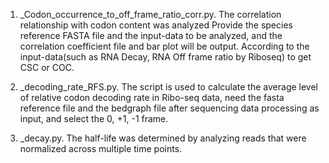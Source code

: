 1. _Codon_occurrence_to_off_frame_ratio_corr.py. The correlation relationship with codon content was analyzed Provide the species reference FASTA file and the input-data to be analyzed, and the correlation coefficient file and bar plot will be output. According to the input-data(such as RNA Decay, RNA Off frame ratio by Riboseq) to get CSC or COC.

2. _decoding_rate_RFS.py. The script is used to calculate the average level of relative codon decoding rate in Ribo-seq data, need the fasta reference file and the bedgraph file after sequencing data processing as input, and select the 0, +1, -1 frame.

3. _decay.py. The half-life was determined by analyzing reads that were normalized across multiple time points.
